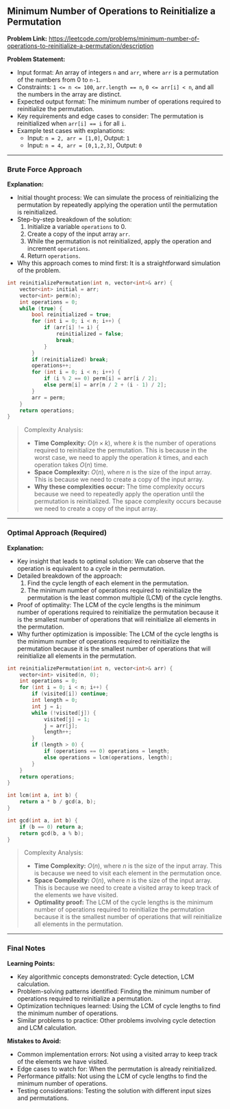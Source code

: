 ## Minimum Number of Operations to Reinitialize a Permutation
**Problem Link:** https://leetcode.com/problems/minimum-number-of-operations-to-reinitialize-a-permutation/description

**Problem Statement:**
- Input format: An array of integers `n` and `arr`, where `arr` is a permutation of the numbers from 0 to `n-1`.
- Constraints: `1 <= n <= 100`, `arr.length == n`, `0 <= arr[i] < n`, and all the numbers in the array are distinct.
- Expected output format: The minimum number of operations required to reinitialize the permutation.
- Key requirements and edge cases to consider: The permutation is reinitialized when `arr[i] == i` for all `i`.
- Example test cases with explanations:
  - Input: `n = 2, arr = [1,0]`, Output: `1`
  - Input: `n = 4, arr = [0,1,2,3]`, Output: `0`

---

### Brute Force Approach
**Explanation:**
- Initial thought process: We can simulate the process of reinitializing the permutation by repeatedly applying the operation until the permutation is reinitialized.
- Step-by-step breakdown of the solution:
  1. Initialize a variable `operations` to 0.
  2. Create a copy of the input array `arr`.
  3. While the permutation is not reinitialized, apply the operation and increment `operations`.
  4. Return `operations`.
- Why this approach comes to mind first: It is a straightforward simulation of the problem.

```cpp
int reinitializePermutation(int n, vector<int>& arr) {
    vector<int> initial = arr;
    vector<int> perm(n);
    int operations = 0;
    while (true) {
        bool reinitialized = true;
        for (int i = 0; i < n; i++) {
            if (arr[i] != i) {
                reinitialized = false;
                break;
            }
        }
        if (reinitialized) break;
        operations++;
        for (int i = 0; i < n; i++) {
            if (i % 2 == 0) perm[i] = arr[i / 2];
            else perm[i] = arr[n / 2 + (i - 1) / 2];
        }
        arr = perm;
    }
    return operations;
}
```

> Complexity Analysis:
> - **Time Complexity:** $O(n \times k)$, where $k$ is the number of operations required to reinitialize the permutation. This is because in the worst case, we need to apply the operation $k$ times, and each operation takes $O(n)$ time.
> - **Space Complexity:** $O(n)$, where $n$ is the size of the input array. This is because we need to create a copy of the input array.
> - **Why these complexities occur:** The time complexity occurs because we need to repeatedly apply the operation until the permutation is reinitialized. The space complexity occurs because we need to create a copy of the input array.

---

### Optimal Approach (Required)
**Explanation:**
- Key insight that leads to optimal solution: We can observe that the operation is equivalent to a cycle in the permutation.
- Detailed breakdown of the approach:
  1. Find the cycle length of each element in the permutation.
  2. The minimum number of operations required to reinitialize the permutation is the least common multiple (LCM) of the cycle lengths.
- Proof of optimality: The LCM of the cycle lengths is the minimum number of operations required to reinitialize the permutation because it is the smallest number of operations that will reinitialize all elements in the permutation.
- Why further optimization is impossible: The LCM of the cycle lengths is the minimum number of operations required to reinitialize the permutation because it is the smallest number of operations that will reinitialize all elements in the permutation.

```cpp
int reinitializePermutation(int n, vector<int>& arr) {
    vector<int> visited(n, 0);
    int operations = 0;
    for (int i = 0; i < n; i++) {
        if (visited[i]) continue;
        int length = 0;
        int j = i;
        while (!visited[j]) {
            visited[j] = 1;
            j = arr[j];
            length++;
        }
        if (length > 0) {
            if (operations == 0) operations = length;
            else operations = lcm(operations, length);
        }
    }
    return operations;
}

int lcm(int a, int b) {
    return a * b / gcd(a, b);
}

int gcd(int a, int b) {
    if (b == 0) return a;
    return gcd(b, a % b);
}
```

> Complexity Analysis:
> - **Time Complexity:** $O(n)$, where $n$ is the size of the input array. This is because we need to visit each element in the permutation once.
> - **Space Complexity:** $O(n)$, where $n$ is the size of the input array. This is because we need to create a visited array to keep track of the elements we have visited.
> - **Optimality proof:** The LCM of the cycle lengths is the minimum number of operations required to reinitialize the permutation because it is the smallest number of operations that will reinitialize all elements in the permutation.

---

### Final Notes

**Learning Points:**
- Key algorithmic concepts demonstrated: Cycle detection, LCM calculation.
- Problem-solving patterns identified: Finding the minimum number of operations required to reinitialize a permutation.
- Optimization techniques learned: Using the LCM of cycle lengths to find the minimum number of operations.
- Similar problems to practice: Other problems involving cycle detection and LCM calculation.

**Mistakes to Avoid:**
- Common implementation errors: Not using a visited array to keep track of the elements we have visited.
- Edge cases to watch for: When the permutation is already reinitialized.
- Performance pitfalls: Not using the LCM of cycle lengths to find the minimum number of operations.
- Testing considerations: Testing the solution with different input sizes and permutations.